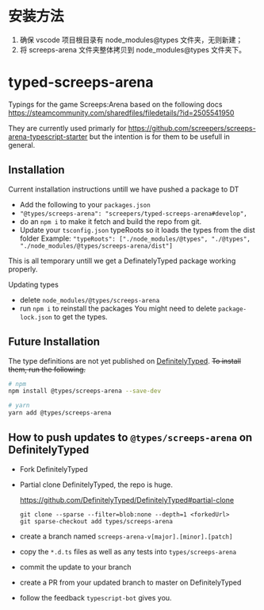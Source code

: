 # 安装方法
1. 确保 vscode 项目根目录有 node_modules\@types 文件夹，无则新建；
2. 将 screeps-arena 文件夹整体拷贝到 node_modules\@types 文件夹下。

# typed-screeps-arena

Typings for the game Screeps:Arena based on the following docs https://steamcommunity.com/sharedfiles/filedetails/?id=2505541950

They are currently used primarly for https://github.com/screepers/screeps-arena-typescript-starter but the intention is for them to be usefull in general.

## Installation

Current installation instructions untill we have pushed a package to DT

- Add the following to your `packages.json`
- `"@types/screeps-arena": "screepers/typed-screeps-arena#develop",`
- do an `npm i` to make it fetch and build the repo from git.
- Update your `tsconfig.json` typeRoots so it loads the types from the dist folder
  Example: `"typeRoots": ["./node_modules/@types", "./@types", "./node_modules/@types/screeps-arena/dist"]`

This is all temporary untill we get a DefinatelyTyped package working properly.

Updating types

- delete `node_modules/@types/screeps-arena`
- run `npm i` to reinstall the packages
  You might need to delete `package-lock.json` to get the types.

## Future Installation

The type definitions are not yet published on [DefinitelyTyped](https://github.com/DefinitelyTyped/DefinitelyTyped). ~~To install them, run the following.~~

```bash
# npm
npm install @types/screeps-arena --save-dev

# yarn
yarn add @types/screeps-arena
```

## How to push updates to `@types/screeps-arena` on DefinitelyTyped

- Fork DefinitelyTyped
- Partial clone DefinitelyTyped, the repo is huge.

  https://github.com/DefinitelyTyped/DefinitelyTyped#partial-clone

  ```
  git clone --sparse --filter=blob:none --depth=1 <forkedUrl>
  git sparse-checkout add types/screeps-arena
  ```

- create a branch named `screeps-arena-v[major].[minor].[patch]`
- copy the `*.d.ts` files as well as any tests into `types/screeps-arena`
- commit the update to your branch
- create a PR from your updated branch to master on DefinitelyTyped
- follow the feedback `typescript-bot` gives you.
